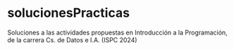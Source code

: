 # solucionesPracticas
Soluciones a las actividades propuestas en Introducción a la Programación, de la carrera Cs. de Datos e I.A. (ISPC 2024)
